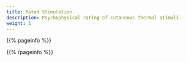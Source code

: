 ```yaml
---
title: Rated Stimulation
description: Psychophysical rating of cutaneous thermal stimuli.
weight: 1
---
```


{{% pageinfo %}}


{{% /pageinfo %}}
